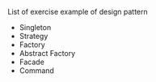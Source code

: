 List of exercise example of design pattern

- Singleton
- Strategy
- Factory
- Abstract Factory
- Facade
- Command